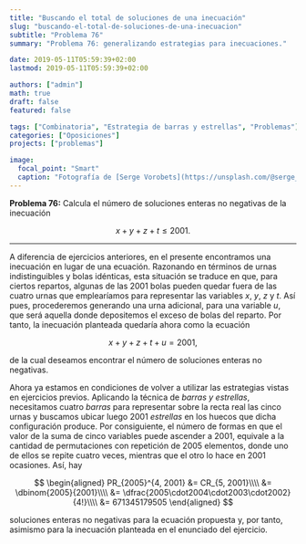 ```yaml
---
title: "Buscando el total de soluciones de una inecuación"
slug: "buscando-el-total-de-soluciones-de-una-inecuacion"
subtitle: "Problema 76"
summary: "Problema 76: generalizando estrategias para inecuaciones."

date: 2019-05-11T05:59:39+02:00
lastmod: 2019-05-11T05:59:39+02:00

authors: ["admin"]
math: true
draft: false
featured: false

tags: ["Combinatoria", "Estrategia de barras y estrellas", "Problemas"]
categories: ["Oposiciones"]
projects: ["problemas"]

image:
  focal_point: "Smart"
  caption: "Fotografía de [Serge Vorobets](https://unsplash.com/@serge_vorobets), disponible en [Unsplash](https://unsplash.com/photos/CSORty3B_hs)."
---
```


**Problema 76:** Calcula el número de soluciones enteras no negativas de la inecuación 

$$
x+y+z+t \leq 2001.
$$

***

A diferencia de ejercicios anteriores, en el presente encontramos una inecuación en lugar de una ecuación. Razonando en términos de urnas indistinguibles y bolas idénticas, esta situación se traduce en que, para ciertos repartos, algunas de las $2001$ bolas pueden quedar fuera de las cuatro urnas que emplearíamos para representar las variables $x$, $y$, $z$ y $t$. Así pues, procederemos generando una urna adicional, para una variable $u$, que será aquella donde depositemos el exceso de bolas del reparto. Por tanto, la inecuación planteada quedaría ahora como la ecuación 

$$
x+y+z+t+u=2001,
$$ 

de la cual deseamos encontrar el número de soluciones enteras no negativas.

Ahora ya estamos en condiciones de volver a utilizar las estrategias vistas en ejercicios previos. Aplicando la técnica de *barras y estrellas*, necesitamos cuatro *barras* para representar sobre la recta real las cinco urnas y buscamos ubicar luego $2001$ *estrellas* en los huecos que dicha configuración produce. Por consiguiente, el número de formas en que el valor de la suma de cinco variables puede ascender a $2001$, equivale a la cantidad de permutaciones con repetición de $2005$ elementos, donde uno de ellos se repite cuatro veces, mientras que el otro lo hace en $2001$ ocasiones. Así, hay

$$
\begin{aligned}
PR_{2005}^{4, 2001} &= CR_{5, 2001}\\\\ &= \dbinom{2005}{2001}\\\\ &= \dfrac{2005\cdot2004\cdot2003\cdot2002}{4!}\\\\ &= 671345179505
\end{aligned}
$$

soluciones enteras no negativas para la ecuación propuesta y, por tanto, asimismo para la inecuación planteada en el enunciado del ejercicio.
